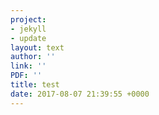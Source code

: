 ```yaml
---
project:
- jekyll
- update
layout: text
author: ''
link: ''
PDF: ''
title: test
date: 2017-08-07 21:39:55 +0000
---
```

